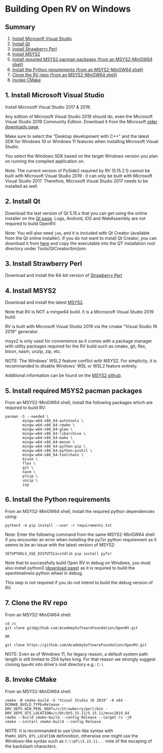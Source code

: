 # Building Open RV on Windows

## Summary

1. [Install Microsoft Visual Studio](#1-install-microsoft-visual-studio)
1. [Install Qt](#2-install-qt)
1. [Install Strawberry Perl](#3-install-strawberry-perl)
1. [Install MSYS2](#4-install-msys2)
1. [Install required MSYS2 pacman packages (from an MSYS2-MinGW64 shell)](#5-install-required-msys2-pacman-packages)
1. [Install the Python requirements (from an MSYS2-MinGW64 shell)](#6-install-the-python-requirements)
1. [Clone the RV repo (from an MSYS2-MinGW64 shell)](#7-clone-the-rv-repo)
1. [Invoke CMake](#8-invoke-cmake)

## 1. Install Microsoft Visual Studio

Install Microsoft Visual Studio 2017 & 2019.

Any edition of Microsoft Visual Studio 2019 should do, even the Microsoft Visual Studio 2019 Community Edition. Download it from the Microsoft [older downloads page](https://visualstudio.microsoft.com/vs/older-downloads/).

Make sure to select the "Desktop development with C++" and the latest SDK for Windows 10 or Windows 11 features when installing Microsoft Visual Studio.

You select the Windows SDK based on the target Windows version you plan on running the compiled application on.

Note: The current version of PySide2 required by RV (5.15.2.1) cannot be built with Microsoft Visual Studio 2019 : it can only be built with Microsoft Visual Studio 2017. Therefore, Microsoft Visual Studio 2017 needs to be installed as well.

## 2. Install Qt

Download the last version of Qt 5.15.x that you can get using the online installer on the [Qt page](https://www.qt.io/download-open-source). Logs, Android, iOS and WebAssembly are not required to build OpenRV.

Note: You will also need `jom`, and it is included with Qt Creator (available from the Qt online installer). If you do not want to install Qt Creator, you can download it from [here](https://download.qt.io/official_releases/jom/) and copy the executable into the QT installation root directory under Tools/QtCreator/bin/jom.

## 3. Install Strawberry Perl

Download and install the 64-bit version of [Strawberry Perl](https://strawberryperl.com/)

## 4. Install MSYS2

Download and install the latest [MSYS2](https://www.msys2.org/).

Note that RV is NOT a mingw64 build. It is a Microscoft Visual Studio 2019 build.

RV is built with Microsoft Visual Studio 2019 via the cmake "Visual Studio 16 2019" generator.

msys2 is only used for convenience as it comes with a package manager with utility packages required for the RV build such as cmake, git, flex, bison, nasm, unzip, zip, etc.

NOTE: The Windows' WSL2 feature conflict with MSYS2. For simplicity, it is recommanded to disable Windows' WSL or WSL2 feature entirely.

Additional information can be found on the [MSYS2 github](https://github.com/msys2/setup-msys2/issues/52).

## 5. Install required MSYS2 pacman packages

From an MSYS2-MinGW64 shell, install the following packages which are required to build RV:

```shell
pacman -S --needed \
        mingw-w64-x86_64-autotools \
        mingw-w64-x86_64-cmake \
        mingw-w64-x86_64-glew \
        mingw-w64-x86_64-libarchive \
        mingw-w64-x86_64-make \
        mingw-w64-x86_64-meson \
        mingw-w64-x86_64-python-pip \
        mingw-w64-x86_64-python-psutil \
        mingw-w64-x86_64-toolchain \
        bison \
        flex \
        git \
        nasm \
        p7zip \
        unzip \
        zip
```

## 6. Install the Python requirements

From an MSYS2-MinGW64 shell, install the required python dependencies using:

```shell
python3 -m pip install --user -r requirements.txt
```

Note: Enter the following command from the same MSYS2-MinGW64 shell if you encounter an error when installing the py7zr python requirement as it seems to be an issue with the latest version of MSYS2:

```shell
SETUPTOOLS_USE_DISTUTILS=stdlib pip install py7zr
```

Note that to successfully build Open RV in debug on Windows, you must also install python3 ([download page](https://www.python.org/downloads/)) as it is required to build the opentimelineio python wheel in debug.

This step is not required if you do not intend to build the debug version of RV.

## 7. Clone the RV repo

From an MSYS2-MinGW64 shell:

```shell
cd /c
git clone git@github.com:AcademySoftwareFoundation/OpenRV.git

OR

git clone https://github.com/AcademySoftwareFoundation/OpenRV.git
```

NOTE: Even as of Windows 11, for legacy reason, a default system path length is still limited to 254 bytes long.
For that reason we strongly suggest cloning `OpenRV` into drive's root directory e.g.: `C:\`

## 8. Invoke CMake

From an MSYS2-MinGW64 shell:

```shell
cmake -B cmake-build -G "Visual Studio 16 2019" -A x64 -DCMAKE_BUILD_TYPE=Release -DRV_DEPS_WIN_PERL_ROOT=/c/Strawberry/perl/bin -DRV_DEPS_QT5_LOCATION=/c/Qt/Qt5.15.11/5.15.11/msvc2019_64
cmake --build cmake-build --config Release --target rv -j8 
cmake --install cmake-build --config Release
```

NOTE: It is recommanded to use Unix-like syntax with the`RV_DEPS_QT5_LOCATION` defininition, otherwise one might use the Windows-like syntax such as `C:\\QT\\5.15.11...` note of the escaping of the backslash characters.
